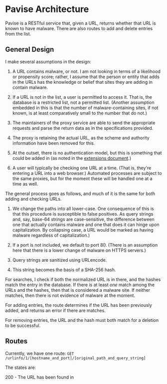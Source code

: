 # Pavise Architecture

Pavise is a RESTful service that, given a URL, returns whether that URL is known to have malware. There are also routes to add and delete entries from the list.

## General Design

I make several assumptions in the design:

1. A URL contains malware, or not. I am not looking in terms of a likelihood or propensity score; rather, I assume that the person or entity that adds in the URLs has the knowledge or belief that sites they are adding in contain malware.

2. If a URL is not in the list, a user is permitted to access it. That is, the database is a restricted list, not a permitted list. (Another assumption embedded in this is that the number of malware-containing sites, if not known, is at least comparatively small to the number that do not.)

3. The maintainers of the proxy service are able to send the appropriate requests and parse the return data as in the specifications provided.

4. The proxy is retaining the actual URL, as the scheme and authority information have been removed for this.

5. At the outset, there is no authentication model, but this is something that could be added in (as noted in the [extensions document](extensions.md).)

6. A user will typically be checking one URL at a time. (That is, they're entering a URL into a web browser.) Automated processes are subject to the same proxies, but for the moment these will be handled one at a time as well.

The general process goes as follows, and much of it is the same for both adding and checking URLs.

1. We change the paths into all lower-case. One consequence of this is that this procedure is susceptible to false positives. As query strings and, say, base-64 strings are case-sensitive, the difference between one that actually contains malware and one that does it can hinge upon capitalization. By collapsing case, a URL would be marked as having malware regardless of capitalization.)

2. If a port is not included, we default to port 80. (There is an assumption here that there is a lower change of malware on HTTPS servers.)

3. Query strings are sanitized using URLencode.

4. This string becomes the basis of a SHA-256 hash.

For searches, I check if both the normalized URL is in there, and the hashes match the entry in the database. If there is at least _one_ match among the URLs and the hashes, then that is considered a malware site. If neither matches, then there is not evidence of malware at the moment.

For adding entries, the route determines if the URL has been previously added, and returns an error if there are matches.

For removing entries, the URL and the hash must both match for a deletion to be successful.

## Routes

Currently, we have one route:
`GET /urlinfo/1/[hostname_and_port]/[original_path_and_query_string]`



The states are:

200 - The URL has been found in
